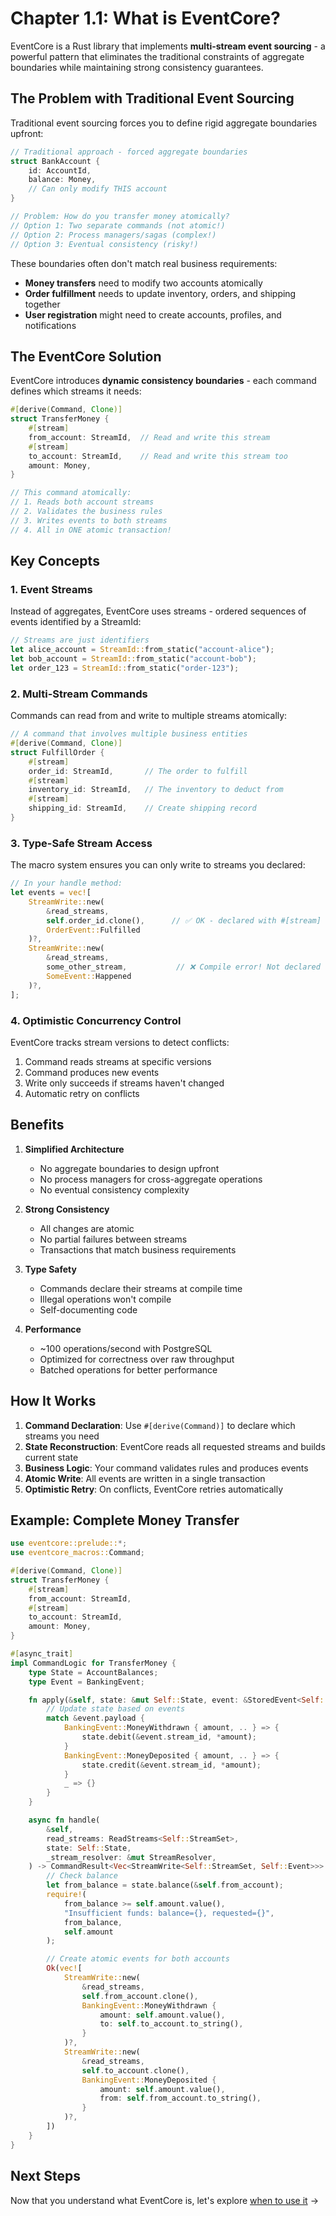 # Chapter 1.1: What is EventCore?

EventCore is a Rust library that implements **multi-stream event sourcing** - a powerful pattern that eliminates the traditional constraints of aggregate boundaries while maintaining strong consistency guarantees.

## The Problem with Traditional Event Sourcing

Traditional event sourcing forces you to define rigid aggregate boundaries upfront:

```rust
// Traditional approach - forced aggregate boundaries
struct BankAccount {
    id: AccountId,
    balance: Money,
    // Can only modify THIS account
}

// Problem: How do you transfer money atomically?
// Option 1: Two separate commands (not atomic!)
// Option 2: Process managers/sagas (complex!)
// Option 3: Eventual consistency (risky!)
```

These boundaries often don't match real business requirements:

- **Money transfers** need to modify two accounts atomically
- **Order fulfillment** needs to update inventory, orders, and shipping together
- **User registration** might need to create accounts, profiles, and notifications

## The EventCore Solution

EventCore introduces **dynamic consistency boundaries** - each command defines which streams it needs:

```rust
#[derive(Command, Clone)]
struct TransferMoney {
    #[stream]
    from_account: StreamId,  // Read and write this stream
    #[stream]
    to_account: StreamId,    // Read and write this stream too
    amount: Money,
}

// This command atomically:
// 1. Reads both account streams
// 2. Validates the business rules
// 3. Writes events to both streams
// 4. All in ONE atomic transaction!
```

## Key Concepts

### 1. **Event Streams**

Instead of aggregates, EventCore uses streams - ordered sequences of events identified by a StreamId:

```rust
// Streams are just identifiers
let alice_account = StreamId::from_static("account-alice");
let bob_account = StreamId::from_static("account-bob");
let order_123 = StreamId::from_static("order-123");
```

### 2. **Multi-Stream Commands**

Commands can read from and write to multiple streams atomically:

```rust
// A command that involves multiple business entities
#[derive(Command, Clone)]
struct FulfillOrder {
    #[stream]
    order_id: StreamId,       // The order to fulfill
    #[stream]
    inventory_id: StreamId,   // The inventory to deduct from
    #[stream]
    shipping_id: StreamId,    // Create shipping record
}
```

### 3. **Type-Safe Stream Access**

The macro system ensures you can only write to streams you declared:

```rust
// In your handle method:
let events = vec![
    StreamWrite::new(
        &read_streams,
        self.order_id.clone(),      // ✅ OK - declared with #[stream]
        OrderEvent::Fulfilled
    )?,
    StreamWrite::new(
        &read_streams,
        some_other_stream,           // ❌ Compile error! Not declared
        SomeEvent::Happened
    )?,
];
```

### 4. **Optimistic Concurrency Control**

EventCore tracks stream versions to detect conflicts:

1. Command reads streams at specific versions
2. Command produces new events
3. Write only succeeds if streams haven't changed
4. Automatic retry on conflicts

## Benefits

1. **Simplified Architecture**
   - No aggregate boundaries to design upfront
   - No process managers for cross-aggregate operations
   - No eventual consistency complexity

2. **Strong Consistency**
   - All changes are atomic
   - No partial failures between streams
   - Transactions that match business requirements

3. **Type Safety**
   - Commands declare their streams at compile time
   - Illegal operations won't compile
   - Self-documenting code

4. **Performance**
   - ~100 operations/second with PostgreSQL
   - Optimized for correctness over raw throughput
   - Batched operations for better performance

## How It Works

1. **Command Declaration**: Use `#[derive(Command)]` to declare which streams you need
2. **State Reconstruction**: EventCore reads all requested streams and builds current state
3. **Business Logic**: Your command validates rules and produces events
4. **Atomic Write**: All events are written in a single transaction
5. **Optimistic Retry**: On conflicts, EventCore retries automatically

## Example: Complete Money Transfer

```rust
use eventcore::prelude::*;
use eventcore_macros::Command;

#[derive(Command, Clone)]
struct TransferMoney {
    #[stream]
    from_account: StreamId,
    #[stream]
    to_account: StreamId,
    amount: Money,
}

#[async_trait]
impl CommandLogic for TransferMoney {
    type State = AccountBalances;
    type Event = BankingEvent;

    fn apply(&self, state: &mut Self::State, event: &StoredEvent<Self::Event>) {
        // Update state based on events
        match &event.payload {
            BankingEvent::MoneyWithdrawn { amount, .. } => {
                state.debit(&event.stream_id, *amount);
            }
            BankingEvent::MoneyDeposited { amount, .. } => {
                state.credit(&event.stream_id, *amount);
            }
            _ => {}
        }
    }

    async fn handle(
        &self,
        read_streams: ReadStreams<Self::StreamSet>,
        state: Self::State,
        _stream_resolver: &mut StreamResolver,
    ) -> CommandResult<Vec<StreamWrite<Self::StreamSet, Self::Event>>> {
        // Check balance
        let from_balance = state.balance(&self.from_account);
        require!(
            from_balance >= self.amount.value(),
            "Insufficient funds: balance={}, requested={}",
            from_balance,
            self.amount
        );

        // Create atomic events for both accounts
        Ok(vec![
            StreamWrite::new(
                &read_streams,
                self.from_account.clone(),
                BankingEvent::MoneyWithdrawn {
                    amount: self.amount.value(),
                    to: self.to_account.to_string(),
                }
            )?,
            StreamWrite::new(
                &read_streams,
                self.to_account.clone(),
                BankingEvent::MoneyDeposited {
                    amount: self.amount.value(),
                    from: self.from_account.to_string(),
                }
            )?,
        ])
    }
}
```

## Next Steps

Now that you understand what EventCore is, let's explore [when to use it](./02-when-to-use-eventcore.md) →
